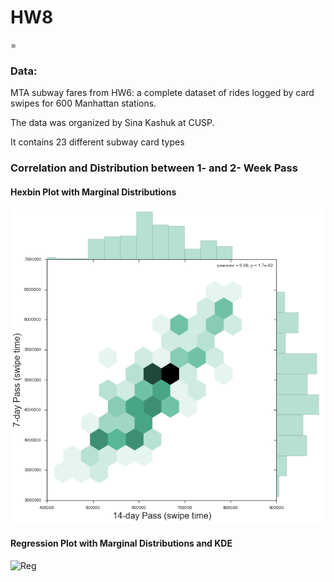 # HW8
=
### Data:
MTA subway fares from HW6: a complete dataset of rides logged by card swipes for 600 Manhattan stations.  

The data was organized by Sina Kashuk at CUSP.   

It contains 23 different subway card types 


### Correlation and Distribution between 1- and 2- Week Pass
#### Hexbin Plot with Marginal Distributions
![Hex](https://github.com/yunongcao/PUI2015_ycao/blob/master/HW8/hex.png "Hex]")

#### Regression Plot with Marginal Distributions and KDE
![Reg](https://github.com/yunongcao/PUI2015_ycao/blob/HW8/reg.png "Reg")
